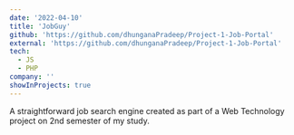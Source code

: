 ```yaml
---
date: '2022-04-10'
title: 'JobGuy'
github: 'https://github.com/dhunganaPradeep/Project-1-Job-Portal'
external: 'https://github.com/dhunganaPradeep/Project-1-Job-Portal'
tech:
  - JS
  - PHP
company: ''
showInProjects: true
---
```


A straightforward job search engine created as part of a Web Technology project on 2nd semester of my study.
